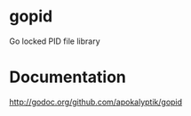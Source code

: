 gopid
=====

Go locked PID file library

Documentation
=============

http://godoc.org/github.com/apokalyptik/gopid
